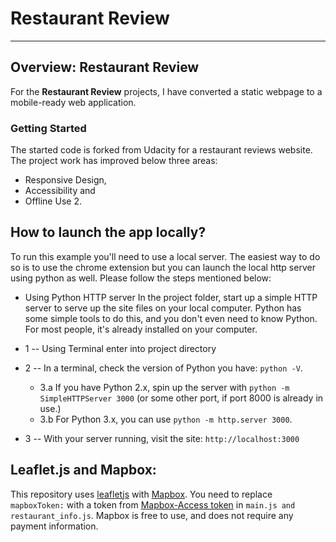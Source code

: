 # Restaurant Review
---

## Overview: Restaurant Review

For the **Restaurant Review** projects, I have converted a static webpage to a mobile-ready web application.

### Getting Started

The started code is forked from Udacity for a restaurant reviews website.
The project work has improved below three areas:
- Responsive Design,
- Accessibility and
- Offline Use 2.

## How to launch the app locally?
To run this example you'll need to use a local server. The easiest way to do so is to use the chrome extension but
you can launch the local http server using python as well. Please follow the steps mentioned below:

* Using Python HTTP server
In the project folder, start up a simple HTTP server to serve up the site files on your local computer. Python has some simple tools to do this, and you don't even need to know Python. For most people, it's already installed on your computer.

* 1 -- Using Terminal enter into project directory
* 2 -- In a terminal, check the version of Python you have: `python -V`.
	- 3.a If you have Python 2.x, spin up the server with `python -m SimpleHTTPServer 3000` (or some other port, if port 8000 is already in use.)
	- 3.b For Python 3.x, you can use `python -m http.server 3000`.

* 3 -- With your server running, visit the site: `http://localhost:3000`

## Leaflet.js and Mapbox:

This repository uses [leafletjs](https://leafletjs.com/) with [Mapbox](https://www.mapbox.com/). You need to replace `mapboxToken:` with a token from [Mapbox-Access token](https://www.mapbox.com/help/how-access-tokens-work/) in `main.js and restaurant_info.js`. Mapbox is free to use, and does not require any payment information.
